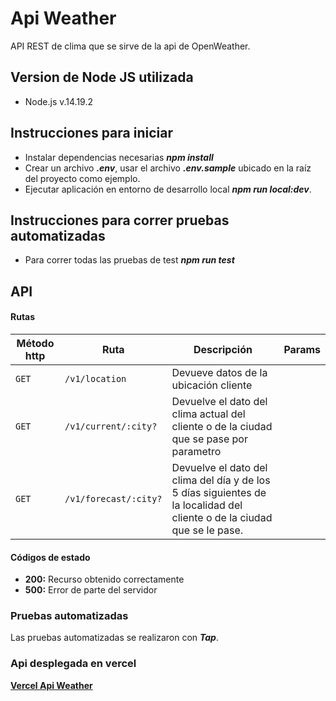 # Api Weather
API REST de clima que se sirve de la api de OpenWeather.

## Version de Node JS utilizada
- Node.js v.14.19.2

## Instrucciones para iniciar
- Instalar dependencias necesarias ***npm install***
- Crear un archivo ***.env***, usar el archivo ***.env.sample*** ubicado en la raíz del proyecto como ejemplo.
- Ejecutar aplicación en entorno de desarrollo local ***npm run local:dev***.

## Instrucciones para correr pruebas automatizadas
- Para correr todas las pruebas de test ***npm run test***

## API

#### Rutas
| Método http | Ruta | Descripción | Params |
| --- | --- | --- | --- |
`GET` | `/v1/location` | Devueve datos de la ubicación cliente 
`GET` | `/v1/current/:city?` | Devuelve el dato del clima actual del cliente o de la ciudad que se pase por parametro
`GET` | `/v1/forecast/:city?` | Devuelve el dato del clima del día y de los 5 días siguientes de la localidad del cliente o de la ciudad que se le pase.
#### Códigos de estado
- **200:** Recurso obtenido correctamente
- **500:** Error de parte del servidor

### Pruebas automatizadas

Las pruebas automatizadas se realizaron con ***Tap***.

### Api desplegada en vercel
[**Vercel Api Weather**](https://api-weather-tan.vercel.app/)
